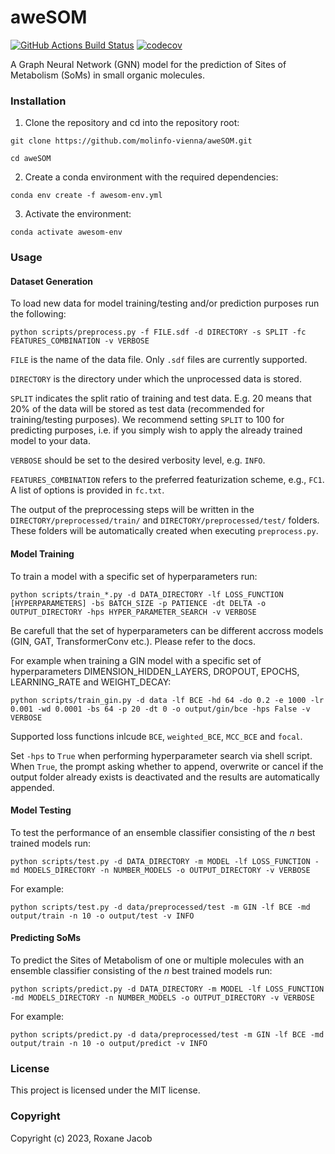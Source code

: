 aweSOM
==============================
[//]: # (Badges)
[![GitHub Actions Build Status](https://github.com/REPLACE_WITH_OWNER_ACCOUNT/som_gnn/workflows/CI/badge.svg)](https://github.com/REPLACE_WITH_OWNER_ACCOUNT/som_gnn/actions?query=workflow%3ACI)
[![codecov](https://codecov.io/gh/REPLACE_WITH_OWNER_ACCOUNT/SOM_GNN/branch/main/graph/badge.svg)](https://codecov.io/gh/REPLACE_WITH_OWNER_ACCOUNT/SOM_GNN/branch/main)


A Graph Neural Network (GNN) model for the prediction of Sites of Metabolism (SoMs) in small organic molecules.

### Installation

1. Clone the repository and cd into the repository root:

```git clone https://github.com/molinfo-vienna/aweSOM.git```

```cd aweSOM```

2. Create a conda environment with the required dependencies:

```conda env create -f awesom-env.yml```

3. Activate the environment:

```conda activate awesom-env```

### Usage

#### Dataset Generation

To load new data for model training/testing and/or prediction purposes run the following:

```python scripts/preprocess.py -f FILE.sdf -d DIRECTORY -s SPLIT -fc FEATURES_COMBINATION -v VERBOSE```

```FILE``` is the name of the data file. Only ```.sdf``` files are currently supported.

```DIRECTORY``` is the directory under which the unprocessed data is stored.

```SPLIT``` indicates the split ratio of training and test data. E.g. 20 means that 20% of the data will be stored as test data (recommended for training/testing purposes). We recommend setting ```SPLIT``` to 100 for predicting purposes, i.e. if you simply wish to apply the already trained model to your data.

```VERBOSE``` should be set to the desired verbosity level, e.g. ```INFO```.

```FEATURES_COMBINATION``` refers to the preferred featurization scheme, e.g., ```FC1```. A list of options is provided in ```fc.txt```.

The output of the preprocessing steps will be written in the ```DIRECTORY/preprocessed/train/``` and ```DIRECTORY/preprocessed/test/``` folders. These folders will be automatically created when executing ```preprocess.py```.

#### Model Training

To train a model with a specific set of hyperparameters run:

```python scripts/train_*.py -d DATA_DIRECTORY -lf LOSS_FUNCTION [HYPERPARAMETERS] -bs BATCH_SIZE -p PATIENCE -dt DELTA -o OUTPUT_DIRECTORY -hps HYPER_PARAMETER_SEARCH -v VERBOSE```

Be carefull that the set of hyperparameters can be different accross models (GIN, GAT, TransformerConv etc.). Please refer to the docs.

For example when training a GIN model with a specific set of hyperparameters DIMENSION_HIDDEN_LAYERS, DROPOUT, EPOCHS, LEARNING_RATE and WEIGHT_DECAY:

```python scripts/train_gin.py -d data -lf BCE -hd 64 -do 0.2 -e 1000 -lr 0.001 -wd 0.0001 -bs 64 -p 20 -dt 0 -o output/gin/bce -hps False -v VERBOSE```

Supported loss functions inlcude ```BCE```, ```weighted_BCE```, ```MCC_BCE``` and ```focal```.

Set ```-hps``` to ```True``` when performing hyperparameter search via shell script. When ```True```, the prompt asking whether to append, overwrite or cancel if the output folder already exists is deactivated and the results are automatically appended.


#### Model Testing

To test the performance of an ensemble classifier consisting of the *n* best trained models run:

```python scripts/test.py -d DATA_DIRECTORY -m MODEL -lf LOSS_FUNCTION -md MODELS_DIRECTORY -n NUMBER_MODELS -o OUTPUT_DIRECTORY -v VERBOSE```

For example:

```python scripts/test.py -d data/preprocessed/test -m GIN -lf BCE -md output/train -n 10 -o output/test -v INFO```

#### Predicting SoMs

To predict the Sites of Metabolism of one or multiple molecules with an ensemble classifier consisting of the *n* best trained models run:

```python scripts/predict.py -d DATA_DIRECTORY -m MODEL -lf LOSS_FUNCTION -md MODELS_DIRECTORY -n NUMBER_MODELS -o OUTPUT_DIRECTORY -v VERBOSE```

For example:

```python scripts/predict.py -d data/preprocessed/test -m GIN -lf BCE -md output/train -n 10 -o output/predict -v INFO```

### License

This project is licensed under the MIT license.

### Copyright

Copyright (c) 2023, Roxane Jacob
